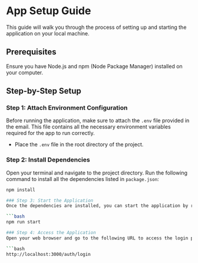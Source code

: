 # App Setup Guide

This guide will walk you through the process of setting up and starting the application on your local machine.

## Prerequisites

Ensure you have Node.js and npm (Node Package Manager) installed on your computer.

## Step-by-Step Setup

### Step 1: Attach Environment Configuration

Before running the application, make sure to attach the `.env` file provided in the email. This file contains all the necessary environment variables required for the app to run correctly.

- Place the `.env` file in the root directory of the project.

### Step 2: Install Dependencies

Open your terminal and navigate to the project directory. Run the following command to install all the dependencies listed in `package.json`:

```bash
npm install

### Step 3: Start the Application
Once the dependencies are installed, you can start the application by running:

```bash
npm run start

### Step 4: Access the Application
Open your web browser and go to the following URL to access the login page of the app:

```bash
http://localhost:3000/auth/login
